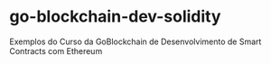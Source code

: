 # go-blockchain-dev-solidity
Exemplos do Curso da GoBlockchain de Desenvolvimento de Smart Contracts com Ethereum
